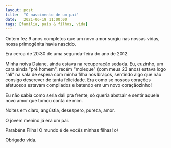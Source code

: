 ```yaml
---
layout: post
title:  "O nascimento de um pai"
date:   2021-06-19 11:00:00
tags: [família, pais & filhos, vida]
---
```


Ontem fez 9 anos completos que um novo amor surgiu nas nossas vidas, nossa primogênita havia nascido.

Era cerca de 20:30 de uma segunda-feira do ano de 2012. 

Minha noiva Daiane, ainda estava na recuperação sedada. Eu, euzinho, um cara ainda "pré homem", recém "moleque" (com meus 23 anos) estava logo "ali" na sala de espera com minha filha nos braços, sentindo algo que não consigo descrever de tanta felicidade. Era como se nossos corações afetuosos estavam compilados e batendo em um novo coraçãozinho!

Eu não sabia como seria dali pra frente, só queria abstrair e sentir aquele novo amor que tomou conta de mim.

Noites em claro, angústia, desespero, pureza, amor. 

O jovem menino já era um pai. 

Parabéns Filha! O mundo é de vocês minhas filhas! o/

Obrigado vida.